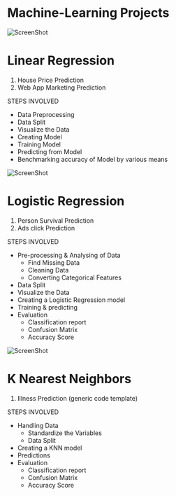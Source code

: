 # Machine-Learning Projects

![ScreenShot](https://i.ytimg.com/vi/YygGAZDfvdw/hqdefault.jpg?sqp=-oaymwEZCPYBEIoBSFXyq4qpAwsIARUAAIhCGAFwAQ==&rs=AOn4CLCoAcadooIVnNdvKZcW40iCHWLO0g)
# Linear Regression
1. House Price Prediction 
2. Web App Marketing Prediction 

STEPS INVOLVED 
* Data Preprocessing
* Data Split
* Visualize the Data
* Creating Model
* Training Model
* Predicting from Model
* Benchmarking accuracy of Model by various means

![ScreenShot](https://i.ytimg.com/an_webp/7gJRXzcTPuM/mqdefault_6s.webp?du=3000&sqp=CLX46fwF&rs=AOn4CLBD5bnsnF6VFpyDhrVv72IPHOPOxA)
# Logistic Regression
1. Person Survival Prediction
2. Ads click Prediction

STEPS INVOLVED 
* Pre-processing & Analysing of Data
   * Find Missing Data
   * Cleaning Data
   * Converting Categorical Features
* Data Split
* Visualize the Data
* Creating a Logistic Regression model
* Training & predicting
* Evaluation
   * Classification report
   * Confusion Matrix
   * Accuracy Score

![ScreenShot](https://i.ytimg.com/vi/2j4Txd6sNrU/hqdefault.jpg?sqp=-oaymwEZCPYBEIoBSFXyq4qpAwsIARUAAIhCGAFwAQ==&rs=AOn4CLBM5BZeckdfP2G5JuukHuBqreUqOw)
# K Nearest Neighbors 
1.  Illness Prediction (generic code template)

STEPS INVOLVED 
* Handling Data
  * Standardize the Variables
  * Data Split
* Creating a KNN model
* Predictions
* Evaluation
  * Classification report
  * Confusion Matrix
  * Accuracy Score
